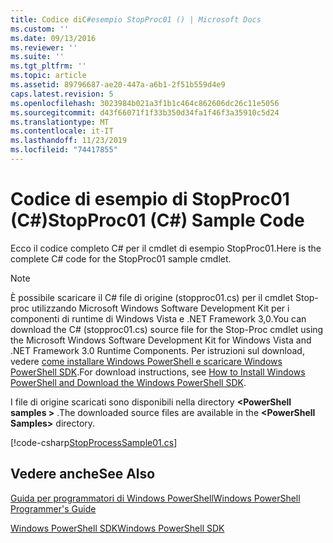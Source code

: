 ```yaml
---
title: Codice diC#esempio StopProc01 () | Microsoft Docs
ms.custom: ''
ms.date: 09/13/2016
ms.reviewer: ''
ms.suite: ''
ms.tgt_pltfrm: ''
ms.topic: article
ms.assetid: 89796687-ae20-447a-a6b1-2f51b559d4e9
caps.latest.revision: 5
ms.openlocfilehash: 3023984b021a3f1b1c464c862606dc26c11e5056
ms.sourcegitcommit: d43f66071f1f33b350d34fa1f46f3a35910c5d24
ms.translationtype: MT
ms.contentlocale: it-IT
ms.lasthandoff: 11/23/2019
ms.locfileid: "74417855"
---
```

# <a name="stopproc01-c-sample-code"></a><span data-ttu-id="94e04-102">Codice di esempio di StopProc01 (C#)</span><span class="sxs-lookup"><span data-stu-id="94e04-102">StopProc01 (C#) Sample Code</span></span>

<span data-ttu-id="94e04-103">Ecco il codice completo C# per il cmdlet di esempio StopProc01.</span><span class="sxs-lookup"><span data-stu-id="94e04-103">Here is the complete C# code for the StopProc01 sample cmdlet.</span></span>

> [!NOTE]
> <span data-ttu-id="94e04-104">È possibile scaricare il C# file di origine (stopproc01.cs) per il cmdlet Stop-proc utilizzando Microsoft Windows Software Development Kit per i componenti di runtime di Windows Vista e .NET Framework 3,0.</span><span class="sxs-lookup"><span data-stu-id="94e04-104">You can download the C# (stopproc01.cs) source file for the Stop-Proc cmdlet using the Microsoft Windows Software Development Kit for Windows Vista and .NET Framework 3.0 Runtime Components.</span></span> <span data-ttu-id="94e04-105">Per istruzioni sul download, vedere [come installare Windows PowerShell e scaricare Windows PowerShell SDK](/powershell/scripting/developer/installing-the-windows-powershell-sdk).</span><span class="sxs-lookup"><span data-stu-id="94e04-105">For download instructions, see [How to Install Windows PowerShell and Download the Windows PowerShell SDK](/powershell/scripting/developer/installing-the-windows-powershell-sdk).</span></span>
>
> <span data-ttu-id="94e04-106">I file di origine scaricati sono disponibili nella directory **\<PowerShell samples >** .</span><span class="sxs-lookup"><span data-stu-id="94e04-106">The downloaded source files are available in the **\<PowerShell Samples>** directory.</span></span>

[!code-csharp[StopProcessSample01.cs](../../../../powershell-sdk-samples/SDK-2.0/csharp/StopProcessSample01/StopProcessSample01.cs#L11-L212 "StopProcessSample01.cs")]

## <a name="see-also"></a><span data-ttu-id="94e04-107">Vedere anche</span><span class="sxs-lookup"><span data-stu-id="94e04-107">See Also</span></span>

[<span data-ttu-id="94e04-108">Guida per programmatori di Windows PowerShell</span><span class="sxs-lookup"><span data-stu-id="94e04-108">Windows PowerShell Programmer's Guide</span></span>](./windows-powershell-programmer-s-guide.md)

[<span data-ttu-id="94e04-109">Windows PowerShell SDK</span><span class="sxs-lookup"><span data-stu-id="94e04-109">Windows PowerShell SDK</span></span>](../windows-powershell-reference.md)
